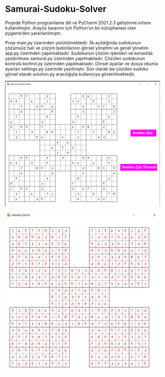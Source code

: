 # Samurai-Sudoku-Solver

Projede Python programlama dili ve PyCharm 
2021.2.3 geliştirme ortamı kullanılmıştır. Arayüz 
tasarımı için Python’un bir kütüphanesi olan 
pygame’den yararlanılmıştır. 

Proje main.py üzerinden yürütülmektedir. İlk 
açıldığında sudokunun çözümsüz hali ve çözüm 
butonlarının görsel yönetimi ve genel yönetim 
app.py üzerinden yapılmaktadır. Sudokunun çözüm 
işlemleri ve konsolda yazdırılması samurai.py
üzerinden yapılmaktadır. Çözülen sudokunun 
kontrolü kontrol.py üzerinden yapılmaktadır. Görsel 
ayarlar ve dosya okuma ayarları settings.py
üzerinde yazılmıştır. Son olarak ise çözülen sudoku 
görsel olarak solution.py aracılığıyla kullanıcıya 
gösterilmektedir.

![alt text](https://github.com/gokceyilmazz/Samurai-Sudoku-Solver/blob/main/ekran.png)

![alt text](https://github.com/gokceyilmazz/Samurai-Sudoku-Solver/blob/main/sonuc.png)


